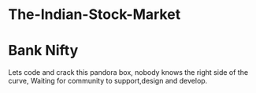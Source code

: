 # The-Indian-Stock-Market
# Bank Nifty 
Lets code and crack this pandora box, 
nobody knows the right side of the curve, 
Waiting for community to support,design and develop.
